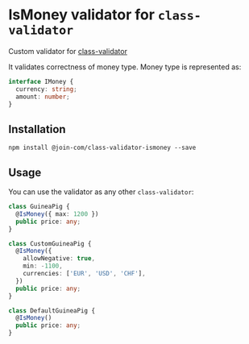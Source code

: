# IsMoney validator for `class-validator`

Custom validator for [class-validator](https://github.com/typestack/class-validator)

It validates correctness of money type. Money type is represented as:

```ts
interface IMoney {
  currency: string;
  amount: number;
}
```

## Installation

```
npm install @join-com/class-validator-ismoney --save
```

## Usage

You can use the validator as any other `class-validator`:

```ts
class GuineaPig {
  @IsMoney({ max: 1200 })
  public price: any;
}

class CustomGuineaPig {
  @IsMoney({
    allowNegative: true,
    min: -1100,
    currencies: ['EUR', 'USD', 'CHF'],
  })
  public price: any;
}

class DefaultGuineaPig {
  @IsMoney()
  public price: any;
}
```

